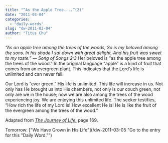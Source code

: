 ```yaml
---
title: "“As the Apple Tree....”(2)"
date: "2011-03-04"
categories: 
  - "daily-words"
slug: "dw-2011-03-04"
author: "Titus Chu"
---
```


_“As an apple tree among the trees of the woods, So is my beloved among the sons. In his shade I sat down with great delight, And his fruit was sweet to my taste." — Song of Songs 2:3_ Her beloved is “as the apple tree among the trees of the wood.” In the original language “apple” is a kind of fruit that comes from an evergreen plant. This indicates that the Lord’s life is unlimited and can never fail.

Our Lord is “ever green.” His life is unlimited. This life will increase in us. Not only has He brought us into His chambers, not only is our couch green, not only are we in the house; now we are also among the trees of the wood experiencing joy. We are enjoying this unlimited life. The seeker testifies, “How rich the life of my Lord is! How excellent He is! He is like the fruit of the evergreen among the trees of the wood.”

Adapted from _[The Journey of Life,](/book-journey "Go to the listing for this book.")_ page 169.

Tomorrow: ["We Have Grown in His Life"](/dw-2011-03-05 "Go to the entry for this "Daily Word."")
